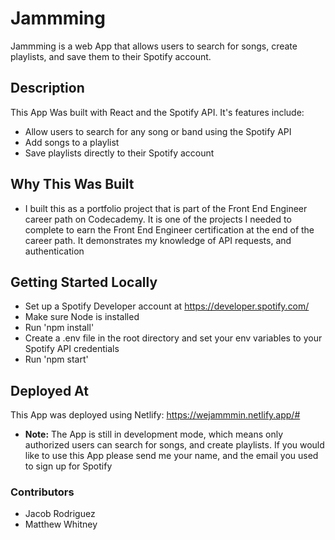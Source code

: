 # Jammming

Jammming is a web App that allows users to search for songs, create playlists, and save them to their Spotify account.

## Description

This App Was built with React and the Spotify API. It's features include:

- Allow users to search for any song or band using the Spotify API
- Add songs to a playlist
- Save playlists directly to their Spotify account

## Why This Was Built

- I built this as a portfolio project that is part of the Front End Engineer career path on Codecademy. It is one of the projects I needed to complete to earn the Front End Engineer certification at the end of the career path. It demonstrates my knowledge of API requests, and authentication

## Getting Started Locally

- Set up a Spotify Developer account at https://developer.spotify.com/
- Make sure Node is installed
- Run 'npm install'
- Create a .env file in the root directory and set your env variables to your Spotify API credentials
- Run 'npm start'

## Deployed At

This App was deployed using Netlify: https://wejammmin.netlify.app/#

- **Note:** The App is still in development mode, which means only authorized users can search for songs, and create playlists. If you would like to use this App please send me your name, and the email you used to sign up for Spotify

### Contributors

- Jacob Rodriguez
- Matthew Whitney
